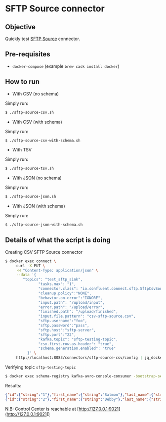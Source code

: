 # SFTP Source connector

## Objective

Quickly test [SFTP Source](https://docs.confluent.io/current/connect/kafka-connect-sftp/source-connector/index.html#quick-start) connector.

## Pre-requisites

* `docker-compose` (example `brew cask install docker`)



## How to run

* With CSV (no schema)

Simply run:

```bash
$ ./sftp-source-csv.sh
```

* With CSV (with schema)

Simply run:

```bash
$ ./sftp-source-csv-with-schema.sh
```

* With TSV

Simply run:

```bash
$ ./sftp-source-tsv.sh
```

* With JSON (no schema)

Simply run:

```bash
$ ./sftp-source-json.sh
```

* With JSON (with schema)

Simply run:

```bash
$ ./sftp-source-json-with-schema.sh
```


## Details of what the script is doing

Creating CSV SFTP Source connector

```bash
$ docker exec connect \
     curl -X PUT \
     -H "Content-Type: application/json" \
     --data '{
        "topics": "test_sftp_sink",
               "tasks.max": "1",
               "connector.class": "io.confluent.connect.sftp.SftpCsvSourceConnector",
               "cleanup.policy":"NONE",
               "behavior.on.error":"IGNORE",
               "input.path": "/upload/input",
               "error.path": "/upload/error",
               "finished.path": "/upload/finished",
               "input.file.pattern": "csv-sftp-source.csv",
               "sftp.username":"foo",
               "sftp.password":"pass",
               "sftp.host":"sftp-server",
               "sftp.port":"22",
               "kafka.topic": "sftp-testing-topic",
               "csv.first.row.as.header": "true",
               "schema.generation.enabled": "true"
          }' \
     http://localhost:8083/connectors/sftp-source-csv/config | jq_docker_cli .
```

Verifying topic `sftp-testing-topic`

```bash
$ docker exec schema-registry kafka-avro-console-consumer -bootstrap-server broker:9092 --topic sftp-testing-topic --from-beginning --max-messages 2
```

Results:

```json
{"id":{"string":"1"},"first_name":{"string":"Salmon"},"last_name":{"string":"Baitman"},"email":{"string":"sbaitman0@feedburner.com"},"gender":{"string":"Male"},"ip_address":{"string":"120.181.75.98"},"last_login":{"string":"2015-03-01T06:01:15Z"},"account_balance":{"string":"17462.66"},"country":{"string":"IT"},"favorite_color":{"string":"#f09bc0"}}
{"id":{"string":"2"},"first_name":{"string":"Debby"},"last_name":{"string":"Brea"},"email":{"string":"dbrea1@icio.us"},"gender":{"string":"Female"},"ip_address":{"string":"153.239.187.49"},"last_login":{"string":"2018-10-21T12:27:12Z"},"account_balance":{"string":"14693.49"},"country":{"string":"CZ"},"favorite_color":{"string":"#73893a"}}
```

N.B: Control Center is reachable at [http://127.0.0.1:9021](http://127.0.0.1:9021])
